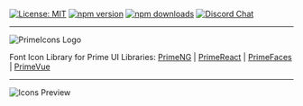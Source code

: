 [![License: MIT](https://img.shields.io/badge/License-MIT-yellow.svg)](https://opensource.org/licenses/MIT)
[![npm version](https://badge.fury.io/js/primeicons.svg)](https://badge.fury.io/js/primeicons)
[![npm downloads](https://img.shields.io/npm/dm/primeicons.svg)](https://www.npmjs.com/package/primeicons)
[![Discord Chat](https://img.shields.io/discord/557940238991753223.svg?color=7289da&label=chat&logo=discord)](https://discord.gg/gzKFYnpmCY)

---

![PrimeIcons Logo](https://www.primefaces.org/wp-content/uploads/2018/07/primeicons-logo.svg 'PrimeIcons')

Font Icon Library for Prime UI Libraries: [PrimeNG](https://www.primeng.org/icons/) | [PrimeReact](https://www.primereact.org/icons/) | [PrimeFaces](https://primefaces.org/showcase/icons.xhtml) | [PrimeVue](https://primevue.org/icons)

---

![Icons Preview](https://www.primefaces.org/wp-content/uploads/2022/09/primeicons-6-0-list.png 'PrimeIcons')
